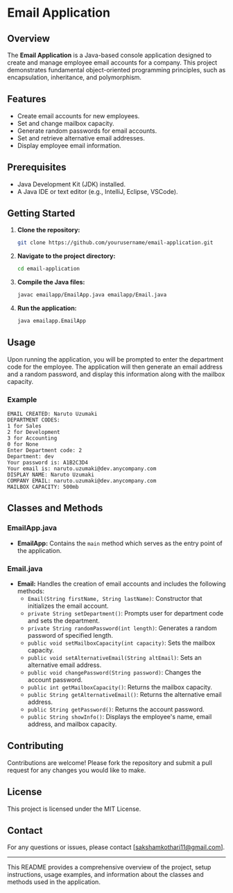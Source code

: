 # Email Application

## Overview

The **Email Application** is a Java-based console application designed to create and manage employee email accounts for a company. This project demonstrates fundamental object-oriented programming principles, such as encapsulation, inheritance, and polymorphism.

## Features

- Create email accounts for new employees.
- Set and change mailbox capacity.
- Generate random passwords for email accounts.
- Set and retrieve alternative email addresses.
- Display employee email information.

## Prerequisites

- Java Development Kit (JDK) installed.
- A Java IDE or text editor (e.g., IntelliJ, Eclipse, VSCode).

## Getting Started

1. **Clone the repository:**
   ```bash
   git clone https://github.com/yourusername/email-application.git
   ```

2. **Navigate to the project directory:**
   ```bash
   cd email-application
   ```

3. **Compile the Java files:**
   ```bash
   javac emailapp/EmailApp.java emailapp/Email.java
   ```

4. **Run the application:**
   ```bash
   java emailapp.EmailApp
   ```

## Usage

Upon running the application, you will be prompted to enter the department code for the employee. The application will then generate an email address and a random password, and display this information along with the mailbox capacity.

### Example

```plaintext
EMAIL CREATED: Naruto Uzumaki
DEPARTMENT CODES:
1 for Sales
2 for Development
3 for Accounting
0 for None
Enter Department code: 2
Department: dev
Your password is: A1B2C3D4
Your email is: naruto.uzumaki@dev.anycompany.com
DISPLAY NAME: Naruto Uzumaki
COMPANY EMAIL: naruto.uzumaki@dev.anycompany.com
MAILBOX CAPACITY: 500mb
```

## Classes and Methods

### EmailApp.java

- **EmailApp:** Contains the `main` method which serves as the entry point of the application.

### Email.java

- **Email:** Handles the creation of email accounts and includes the following methods:
  - `Email(String firstName, String lastName)`: Constructor that initializes the email account.
  - `private String setDepartment()`: Prompts user for department code and sets the department.
  - `private String randomPassword(int length)`: Generates a random password of specified length.
  - `public void setMailboxCapacity(int capacity)`: Sets the mailbox capacity.
  - `public void setAlternativeEmail(String altEmail)`: Sets an alternative email address.
  - `public void changePassword(String password)`: Changes the account password.
  - `public int getMailboxCapacity()`: Returns the mailbox capacity.
  - `public String getAlternativeEmail()`: Returns the alternative email address.
  - `public String getPassword()`: Returns the account password.
  - `public String showInfo()`: Displays the employee's name, email address, and mailbox capacity.

## Contributing

Contributions are welcome! Please fork the repository and submit a pull request for any changes you would like to make.

## License

This project is licensed under the MIT License.

## Contact

For any questions or issues, please contact [sakshamkothari11@gmail.com].

---

This README provides a comprehensive overview of the project, setup instructions, usage examples, and information about the classes and methods used in the application.
